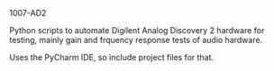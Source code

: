 1007-AD2

Python scripts to automate Digilent Analog Discovery 2 hardware for testing, mainly gain and frquency response tests of audio hardware.

Uses the PyCharm IDE, so include project files for that.

